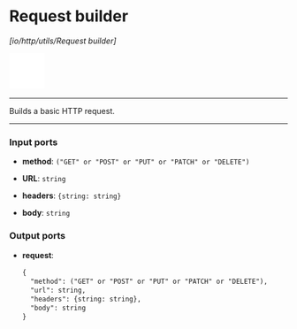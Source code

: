 # Request builder

_[io/http/utils/Request builder]_

![icon](</assets/icons/7341443a-8a0a-4a83-b302-effdb497c0f3.png>)

---

Builds a basic HTTP request.<br>

---

### Input ports

* __method__: ` ("GET" or "POST" or "PUT" or "PATCH" or "DELETE") `


* __URL__: ` string `


* __headers__: ` {string: string} `


* __body__: ` string `

### Output ports

* __request__: 
    ```
    {
      "method": ("GET" or "POST" or "PUT" or "PATCH" or "DELETE"),
      "url": string,
      "headers": {string: string},
      "body": string
    }
    ```

